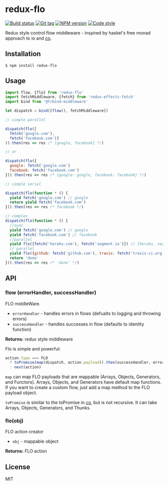 # redux-flo

[![Build status][travis-image]][travis-url]
[![Git tag][git-image]][git-url]
[![NPM version][npm-image]][npm-url]
[![Code style][standard-image]][standard-url]

Redux style control flow middleware - inspired by haskel's free monad approach to io and [co](//github.com/tj/co).

## Installation

    $ npm install redux-flo

## Usage

```js
import flow, {flo} from 'redux-flo'
import fetchMiddleware, {fetch} from 'redux-effects-fetch'
import bind from '@f/bind-middleware'

let dispatch = bind([flow(), fetchMiddleware])

// simple parallel

dispatch(flo([
  fetch('google.com'),
  fetch('facebook.com')]
)).then(res => res /* [google, facebook] */)

// or

dispatch(flo({
  google: fetch('google.com')
  facebook: fetch('facebook.com')
})).then(res => res /* {google: google, facebook: facebook} */)

// simple serial

dispatch(flo(function * () {
  yield fetch('google.com') // google
  return yield fetch('facebook.com')
})).then(res => res /* facebook */)

// complex
dispatch(flo(function * () {
  //sync
  yield fetch('google.com') // google
  yield fetch('facebook.com') // facebook
  //parallel
  yield flo([fetch('heroku.com'), fetch('segment.io')]) // [heroku, segment]
  // parallel
  yield flo({github: fetch('github.com'), travis: fetch('travis-ci.org')}) // {github: github, travis: travis-ci}
  return 'done'
})).then(res => res /* 'done' */)
```

## API

### flow (errorHandler, successHandler)
FLO middleWare.

 - `errorHandler` - handles errors in flows (defualts to logging and throwing errors)
 - `successHandler` - handles successes in flow (defaults to identity function)

**Returns:** redux style middleware

Flo is simple and powerful:

```js
action.type === FLO
  ? toPromise(map(dispatch, action.payload)).then(successHandler, errorHandler)
  : next(action)
```

`map` can map FLO payloads that are mappable (Arrays, Objects, Generators, and Functors). Arrays, Objects, and Generators have default map functions. If you want to create a custom flow, just add a map method to the FLO payload object.

`toPromise` is similar to the toPromise in [co](github.com/tj/co), but is not recursive. It can take Arrays, Objects, Generators, and Thunks.

### flo(obj)
FLO action creator

- `obj` - mappable object

**Returns:** FLO action

## License

MIT

[travis-image]: https://img.shields.io/travis/redux-effects/redux-flo.svg?style=flat-square
[travis-url]: https://travis-ci.org/redux-effects/redux-flo
[git-image]: https://img.shields.io/github/tag/redux-effects/redux-flo.svg
[git-url]: https://github.com/redux-effects/redux-flo
[standard-image]: https://img.shields.io/badge/code%20style-standard-brightgreen.svg?style=flat
[standard-url]: https://github.com/feross/standard
[npm-image]: https://img.shields.io/npm/v/redux-flo.svg?style=flat-square
[npm-url]: https://npmjs.org/package/redux-flo
